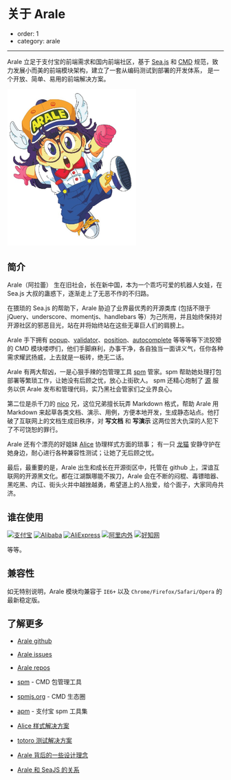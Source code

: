 # 关于 Arale

- order: 1
- category: arale

---

Arale 立足于支付宝的前端需求和国内前端社区，基于 [Sea.js](http://seajs.org/) 
和 [CMD](https://github.com/seajs/seajs/issues/242) 规范，致力发展小而美的前端模块架构，建立了一套从编码测试到部署的开发体系，
是一个开放、简单、易用的前端解决方案。

<img src="/static/arale.jpg" width="300">

## 简介

Arale（阿拉蕾） 生在旧社会，长在新中国，本为一个乖巧可爱的机器人女娃，在 Sea.js 大叔的蛊惑下，逐渐走上了无恶不作的不归路。

在猥琐的 Sea.js 的帮助下，Arale 胁迫了业界最优秀的开源类库 (包括不限于 jQuery、underscore、momentjs、handlebars 等）为己所用，并且始终保持对开源社区的邪恶目光，站在并将始终站在这些无辜巨人们的肩膀上。

Arale 手下拥有 [popup](http://aralejs.org/popup/)、[validator](http://aralejs.org/validator/)、[position](http://aralejs.org/position/)、[autocomplete](http://aralejs.org/autocomplete/) 等等等等下流狡猾的 CMD 模块喽啰们，他们手脚麻利，办事干净，各自独当一面讲义气，任你各种需求耀武扬威，上去就是一板砖，绝无二话。

Arale 有两大帮凶，一是心狠手辣的包管理工具 [spm](https://github.com/spmjs/spm2/) 管家。spm 帮助她处理打包部署等繁琐工作，让她没有后顾之忧，放心上街砍人。 spm 还精心炮制了 [源](https://spmjs.org/) 服务以供 Arale 发布和管理代码，实乃黑社会管家们之业界良心。

第二位是杀千刀的 [nico](https://github.com/aralejs/nico-arale/) 兄，这位兄弟擅长玩弄 Markdown 格式，帮助 Arale 用 Markdown 来起草各类文档、演示、用例，方便本地开发，生成静态站点。他打破了互联网上的文档生成旧秩序，对 **写文档** 和 **写演示** 这两位苦大仇深的人犯下了不可饶恕的罪行。

Arale 还有个漂亮的好姐妹 [Alice](http://aliceui.org/) 协理样式方面的琐事；
有一只 [龙猫](http://totorojs.org) 安静守护在她身边，耐心进行各种兼容性测试；让她了无后顾之忧。

最后，最重要的是，Arale 出生和成长在开源街区中，托管在 github 上，深谙互联网的开源黑文化。都在江湖飘哪能不挨刀，Arale 会在不断的闷棍、毒镖暗器、黑吃黑、内讧、街头火并中越挫越勇，希望道上的人抬爱，给个面子，大家同舟共济。


## 谁在使用

[![支付宝](https://i.alipayobjects.com/e/201305/N1Xm79x5h.png)](https://www.alipay.com/)
[![Alibaba](http://ww3.sinaimg.cn/large/68361562gw1e1omdjti3vj.jpg)](http://www.alibaba.com/)
[![AliExpress](https://i.alipayobjects.com/e/201307/jVXHYBMBB.png)](http://www.aliexpress.com/)
[![阿里内外](https://i.alipayobjects.com/e/201306/biTtjKHBP.png)](http://work.alibaba-inc.com/)
[![好知网](http://www.howzhi.com/bundles/topxiaweb/img/base/logo.png?159)](http://www.howzhi.com/)

等等。

## 兼容性

如无特别说明，Arale 模块均兼容于 `IE6+` 以及 `Chrome/Firefox/Safari/Opera` 的最新稳定版。

## 了解更多

- [Arale github](https://github.com/aralejs/aralejs.org/)

- [Arale issues](https://github.com/aralejs/aralejs.org/issues/)

- [Arale repos](https://github.com/aralejs/)

- [spm](https://github.com/spmjs/spm2/) - CMD 包管理工具

- [spmjs.org](https://spmjs.org) - CMD 生态圈

- [apm](https://github.com/spmjs/apm/) - 支付宝 spm 工具集

- [Alice 样式解决方案](http://aliceui.org/)

- [totoro 测试解决方案](http://totorojs.org/) 

- [Arale 背后的一些设计理念](https://github.com/lifesinger/lifesinger.github.com/issues/106)

- [Arale 和 SeaJS 的关系](http://www.zhihu.com/question/20651072)

